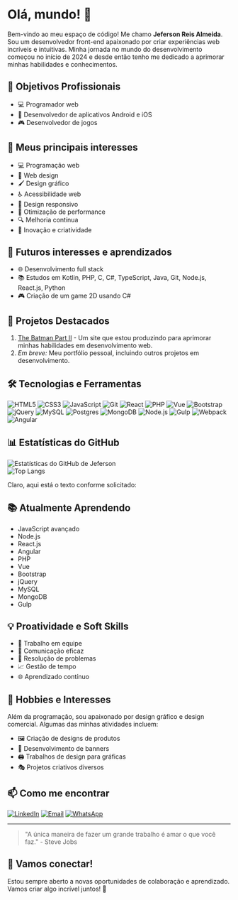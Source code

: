 # Olá, mundo! 👋 

Bem-vindo ao meu espaço de código! Me chamo **Jeferson Reis Almeida**. Sou um desenvolvedor front-end apaixonado por criar experiências web incríveis e intuitivas. Minha jornada no mundo do desenvolvimento começou no início de 2024 e desde então tenho me dedicado a aprimorar minhas habilidades e conhecimentos.

## 🎯 Objetivos Profissionais
- 💻 Programador web
- 📱 Desenvolvedor de aplicativos Android e iOS
- 🎮 Desenvolvedor de jogos

## 🚀 Meus principais interesses
- 💻 Programação web
- 🎨 Web design
- 🖌️ Design gráfico
- ♿ Acessibilidade web
- 📱 Design responsivo
- 🚀 Otimização de performance
- 🔍 Melhoria contínua
- 🌟 Inovação e criatividade

## 🌱 Futuros interesses e aprendizados
- 🌐 Desenvolvimento full stack
- 📚 Estudos em Kotlin, PHP, C, C#, TypeScript, Java, Git, Node.js, React.js, Python
- 🎮 Criação de um game 2D usando C#

## 💼 Projetos Destacados
1. [The Batman Part II](https://thebatmanpartll.netlify.app/) - Um site que estou produzindo para aprimorar minhas habilidades em desenvolvimento web.
2. *Em breve:* Meu portfólio pessoal, incluindo outros projetos em desenvolvimento.


## 🛠️ Tecnologias e Ferramentas
![HTML5](https://img.shields.io/badge/-HTML5-E34F26?style=flat-square&logo=html5&logoColor=white)
![CSS3](https://img.shields.io/badge/-CSS3-1572B6?style=flat-square&logo=css3)
![JavaScript](https://img.shields.io/badge/-JavaScript-F7DF1E?style=flat-square&logo=javascript&logoColor=black)
![Git](https://img.shields.io/badge/-Git-F05032?style=flat-square&logo=git&logoColor=white)
![React](https://img.shields.io/badge/-React-61DAFB?style=flat-square&logo=react&logoColor=black)
![PHP](https://img.shields.io/badge/-PHP-777BB4?style=flat-square&logo=php&logoColor=white)
![Vue](https://img.shields.io/badge/-Vue-4FC08D?style=flat-square&logo=vue.js&logoColor=white)
![Bootstrap](https://img.shields.io/badge/-Bootstrap-563D7C?style=flat-square&logo=bootstrap&logoColor=white)
![jQuery](https://img.shields.io/badge/-jQuery-0769AD?style=flat-square&logo=jquery&logoColor=white)
![MySQL](https://img.shields.io/badge/-MySQL-4479A1?style=flat-square&logo=mysql&logoColor=white)
![Postgres](https://img.shields.io/badge/-Postgres-336791?style=flat-square&logo=postgresql&logoColor=white)
![MongoDB](https://img.shields.io/badge/-MongoDB-47A248?style=flat-square&logo=mongodb&logoColor=white)
![Node.js](https://img.shields.io/badge/-Node.js-339933?style=flat-square&logo=node.js&logoColor=white)
![Gulp](https://img.shields.io/badge/-Gulp-CF4647?style=flat-square&logo=gulp&logoColor=white)
![Webpack](https://img.shields.io/badge/-Webpack-8DD6F9?style=flat-square&logo=webpack&logoColor=white)
![Angular](https://img.shields.io/badge/-Angular-DD0031?style=flat-square&logo=angular&logoColor=white)


## 📊 Estatísticas do GitHub
![Estatísticas do GitHub de Jeferson](https://github-readme-stats.vercel.app/api?username=Jeffinp&show_icons=true&theme=radical)
<br>
![Top Langs](https://github-readme-stats.vercel.app/api/top-langs/?username=Jeffinp&layout=compact&theme=radical)


Claro, aqui está o texto conforme solicitado:

## 📚 Atualmente Aprendendo
- JavaScript avançado
- Node.js
- React.js
- Angular
- PHP
- Vue
- Bootstrap
- jQuery
- MySQL
- MongoDB
- Gulp

## 💡 Proatividade e Soft Skills
- 🤝 Trabalho em equipe
- 💬 Comunicação eficaz
- 🧩 Resolução de problemas
- 📈 Gestão de tempo
- 🌐 Aprendizado contínuo

## 🎨 Hobbies e Interesses
Além da programação, sou apaixonado por design gráfico e design comercial. Algumas das minhas atividades incluem:
- 🖼️ Criação de designs de produtos
- 🚩 Desenvolvimento de banners
- 🖨️ Trabalhos de design para gráficas
- 🎭 Projetos criativos diversos

## 📫 Como me encontrar

[![LinkedIn](https://img.shields.io/badge/-LinkedIn-%230077B5?style=for-the-badge&logo=linkedin&logoColor=white)](https://www.linkedin.com/in/jeferson-reis-877a942b7)
[![Email](https://img.shields.io/badge/-Email-D14836?style=for-the-badge&logo=gmail&logoColor=white)](mailto:jefersonreisalmeida8356@gmail.com)
[![WhatsApp](https://img.shields.io/badge/-WhatsApp-25D366?style=for-the-badge&logo=whatsapp&logoColor=white)](https://wa.me/qr/KW2XXA46XAXNH1)

---

> "A única maneira de fazer um grande trabalho é amar o que você faz." - Steve Jobs

## 💬 Vamos conectar!
Estou sempre aberto a novas oportunidades de colaboração e aprendizado. Vamos criar algo incrível juntos! 🚀
